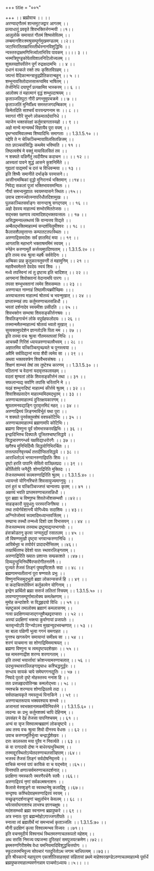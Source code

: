 +++
title = "००५"

+++
।। ब्रह्मोवाच ।। ।।  
अरण्याद्गौतमं शान्तमुटजद्वार आगतम् ।।  
प्रत्याधातुं प्रववृते शिवभक्तिर्जगन्मयी ।।१।।  
आलुलोके समायातं गौतमं शिष्यसेवितम् ।।  
लम्बमानशिरःश्मश्रुसम्पूर्णमुखमण्डलम् ।।२।।  
जटाभिरतिताम्राभिस्तीर्थस्नानविशुद्धिभिः ।।  
न्यस्तरुद्राक्षमणिभिर्ज्वालाभिरिव पावकम् ।।।। ३ ।।  
भस्मत्रिपुण्ड्रकोपेतविशालनिटिलोज्वलम् ।।  
शुक्लयज्ञोपवीतेन पूर्णं रुद्राक्षदामभिः ।। ४ ।।  
दधानं वल्कले रक्ते तपः कृशितविग्रहम् ।।  
जपन्तं वैदिकान्मन्त्रान्रुद्रप्रीतिकरान्बहून् ।। ५ ।।  
शम्भुनावसितोदात्तसारूप्यमिव भाषितम् ।।  
तेजोनिधिं दयापूर्णं प्रत्यक्षमिव भास्करम् ।। ६ ।।  
आलोक्य तं महात्मानं वृद्धं शम्भुपदाश्रयम् ।।  
कृताञ्जलिपुटा गौरी प्रणन्तुमुपचक्रमे ।। ७ ।।  
कृताञ्जलिं मुनिर्वीक्ष्य समस्तजगदम्बिकाम् ।।  
किमेतदिति साश्चर्यं वारयन्प्रणनाम सः ।। ८ ।।  
स्वागतं गौरि सुभगे लोकमातर्दयानिधे ।।  
व्याजेन भक्तसंरक्षां कर्तुमत्रागतास्यहो ।। ९ ।।  
अहो मान्ये मान्यमर्थं विज्ञायैव पुरा वयम् ।।  
पृथग्भावमिवालम्ब्य शिष्यादिभिः समागताः ।। 1.3.1.5.१० ।।  
यद्देवि ते न चेत्किञ्चिन्मायाविलसितन्निजम् ।।  
ततः प्रपञ्चसंसिद्धिः कथमेव भविष्यति ।। ११ ।।  
तिष्ठत्वशेषं मे वक्तुं मायाविलसितं तव ।।  
न शक्यते यन्निर्णेतुं त्वदीयैश्च कदाचन ।। ।। १२ ।।  
आस्यतां पावने शुद्धं आसने कुशनिर्मिते ।।  
गृह्यतां पाद्यमर्घं च दत्तं च विधिवन्मया ।। १३ ।।  
इति शिष्यैः समानीते दर्भाङ्के परमासने।।  
आसीनामम्बिकां वृद्धो मुनिरानर्च भक्तिमान् ।।१४।।  
निवेद्य सकलां पूजां भक्तिभावसमन्वितः ।।  
गौर्या समभ्यनुज्ञातः स्वयमप्यासने स्थितः।।१५।।  
उवाच दशनज्योत्स्नापरिधौतदिशामुखः ।।  
पुलकाञ्चितसर्वाङ्गः सानन्दाश्रु सगद्गदम् ।। १६ ।।  
अहो देवस्य माहात्म्यं शम्भोरमिततेजसः ।।  
सद्भक्त रक्षणाय त्वामादिशद्भक्तवत्सलः ।। १७ ।।  
असिद्धमन्यल्लब्धव्यं किं वान्यत्तव विद्यते ।।  
अम्बैतद्भक्तिमाहात्म्यं सन्दर्शयितुमीश्वरः ।। १८ ।।  
कैलासशैलवृत्तान्तः कम्पातटतपःस्थितः ।।  
अरुणाद्रिसमादेशः सर्वं ज्ञातमिदं मया ।। १९ ।।  
आगतासि महाभागे भक्ताश्रममिमं स्वयम् ।।  
स्नेहेन करुणामूर्ते कर्त्तव्यमुपदिश्यताम् ।। 1.3.1.5.२० ।।  
इति तस्य वचः श्रुत्वा महर्षेः सर्ववेदिनः ।।  
अम्बिका प्राह कुतुकात्स्तुवन्ती तं महामुनिम् ।। २१ ।।  
महावैभवमेतत्ते देवदेवः स्वयं शिवः ।।  
मध्ये तपस्विनां त्वं तु द्रष्टव्य इति चादिशत् ।। २२ ।।  
आगमानां शिवोक्तानां वेदानामपि पारगः ।।  
तपसा शम्भुभक्तानां त्वमेव शिवसम्मतः ।। २३ ।।  
अरुणाचल नाम्नाहं तिष्ठामीत्यब्रवीच्छिवः ।।।  
अस्याचलस्य माहात्म्यं श्रोतव्यं च भवन्मुखात् ।। २४ ।।  
प्राप्तास्म्यहं तपः कर्तुमरुणाचलसन्निधौ ।।  
भवतां दर्शनादेव स्वयमीशः प्रसीदति ।। २५ ।।  
शिवभक्तेन सम्भाषा शिवसङ्कीर्त्तनश्रवः ।।  
शिवलिङ्गार्चनं लोके वपुर्ग्रहफलोदयः ।। २६ ।।  
तस्मान्ममैतन्माहात्म्यं श्रोतव्यं भवतो मुखात् ।।  
सुव्यक्तमुपदेशेन ज्ञानतोऽसि पिता मम ।। २७ ।।  
इति तस्या वचः श्रुत्वा गौतमस्तपसां निधिः ।।  
आचख्यौ गिरिशं ध्यायन्नरुणाचलवैभवम् ।। २८ ।।  
अज्ञातमिव यत्किञ्चित्पृच्छ्यते च पुनस्त्वया ।।  
अवैमि सर्वविद्यानां माया शैवी त्वमेव सा ।। २९ ।।  
अथवा भक्तवक्त्रेण शिववैभवसंश्रवः ।।  
शिक्षणं शाम्भवं तेषां तव तुष्टेश्च कारणम् ।। 1.3.1.5.३० ।।  
पठितानां च वेदानां यदावृत्तफलावहम् ।।  
वदतां शृण्वतां लोके शिवसङ्कीर्त्तनं तथा ।। ३१ ।।  
 सफलान्यद्य सर्वाणि तपांसि चरितानि मे ।।  
यदहं शम्भुनादिष्टं माहात्म्यं कीर्त्तये श्रुतम् ।। ३२ ।।  
शिवाशिवप्रसादेन माहात्म्यमिदमद्भुतम् ।। ३३ ।।  
अरुणाचलमाहात्म्यं दुरितक्षयकारणम् ।।  
श्रूयतामनवद्याङ्गि पुरावृत्तमिदं महत् ।। ३४ ।।  
अरुणाद्रिमयं लिङ्गमाविर्भूतं यथा पुरा ।।  
न शक्यते पुनर्वक्तुमशेषं वक्त्रकोटिभिः ।। ३५ ।।  
अरुणाचलमाहात्म्यं ब्रह्मणामपि कोटिभिः।।  
ब्रह्मणा विष्णुना पूर्वं सोमभास्करवह्निभिः ।। ३६ ।।  
इन्द्रादिभिश्च दिक्पालैः पूजितश्चाष्टसिद्धये ।।  
सिद्धचारणगन्धर्व यक्षविद्याधरोरगैः ।। ३७ ।।  
खगैश्च मुनिभिर्दिव्यैः सिद्धयोगिभिरर्चितः ।।  
तत्तत्पापनिवृत्त्यर्थं तत्तदीप्सितसिद्धये ।। ३८ ।।  
आराधितोऽयं भगवानरुणाद्रिपतिः शिवः ।।  
दृष्टो हरति पापानि सेवितो वाञ्छितप्रदः ।। ३९ ।।  
कीर्तितोपि जनैर्दूरैः शोणाद्रिरिति मुक्तिदः ।।  
तेजःस्तम्भमयं रूपमरुणाद्रिरिति श्रुतम् ।। 1.3.1.5.४० ।।  
ध्यायन्तो योगिनश्चित्ते शिवसायुज्यमाप्नुयुः ।।  
दत्तं हुतं च यत्किञ्चिज्जप्तं चान्यत्तपः कृतम् ।। ४१ ।।  
अक्षय्यं भवति प्राप्तमरुणाचलसन्निधौ ।।  
पुरा ब्रह्मा च विष्णुश्च शिवतेजोंशसम्भवौ ।।४२।।  
साहङ्कारौ युयुधतुः परस्परजिगीषया ।।  
तथा तयोर्गर्वशान्त्यै योगिध्येयः सदाशिवः ।। ४३।।  
अग्नितेजोमयं रूपमादिमध्यान्तवर्जितम् ।।  
सम्प्राप्य तस्थौ तन्मध्ये दिशो दश विभासयन् ।। ४४ ।।  
तेजःस्तम्भस्य तस्याथ द्रष्टुमाद्यन्तभागयोः ।।  
हंसक्रोडतनू कृत्वा जग्मतुर्द्यां रसातलम् ।। ४५ ।।  
तौ विषण्णमुखौ दृष्ट्वा भगवान्करुणानिधिः ।।  
आविर्बभूव च तयोर्वरं प्रादादभीप्सितम् ।।४६।।  
तत्प्रार्थितश्च देवेशो यातः स्थावरलिङ्गताम् ।।  
अरुणाद्रिरिति ख्यातः प्रशान्तः सम्प्रकाशते ।।४७।।  
दिव्यदुन्दुभिनिर्घोषैरप्सरोगीतनर्त्तनैः।।  
पूज्यते तैजसं लिङ्गं पुष्पवृष्टिशतैः सदा ।। ४८ ।।  
ब्रह्मणामप्यतीतानां पुरा षण्णवतेः प्रभुः ।।  
विष्णुनाभिसमुद्भूतो ब्रह्मा लोकान्ससर्ज हि ।। ४९ ।।  
स कदाचित्तपोविघ्नं कर्तुकामेन योगिनाम् ।।  
इन्द्रेण प्रार्थितो ब्रह्मा ससर्ज ललितां स्त्रियम् ।। 1.3.1.5.५० ।।  
लावण्यगुणसम्पूर्णामालोक्य कमलेक्षणाम् ।।  
मुमोह कन्दर्पशरैः स विद्धहृदयो विधिः ।। ५१ ।।  
स्प्रष्टुकामं तमालोक्य ब्रह्माणं कमलासनम् ।।  
नत्वा प्रदक्षिणव्याजाद्गन्तुमैच्छद्वराप्सराः ।। ५२ ।।  
अस्यां प्रदक्षिणां भक्त्या कुर्वाणायां प्रजापतेः ।।  
चतसृभ्योऽपि दिग्भ्योऽस्य मुखान्युदभवन्क्षणात् ।। ५३ ।।  
सा बाला पक्षिणी भूत्वा गगनं समगाहत ।।  
पुनश्च खगरूपेण समायान्तं समीक्ष्य सा ।। ५४ ।।  
शरणं याचमाना सा शोणाद्रिमिममाश्रयत् ।।  
ब्रह्मणा विष्णुना च त्वमदृष्टपदशेखरः ।। ५५ ।।  
रक्ष मामरुणाद्रीश शरण्य शरणागताम् ।।  
इति तस्यां भयार्त्तायां क्रोशन्त्यामरुणाचलात् ।। ५६ ।।  
उदभूत्स्थावराल्लिङ्गाद्व्याधः कश्चिद्धनुर्द्धरः ।।  
सन्धाय सायकं चापे समेघगगनद्युतिः ।। ५७ ।।  
निषादे पुरतो दृष्टे मोहस्तस्य ननाश हि ।।  
ततः प्रसन्नहृदयोतिनम्रः कमलोद्भवः।। ५८ ।।  
नमश्चक्रे शरण्याय शोणाद्रिपतये तदा ।।  
सर्वपापक्षयकृते नमस्तुभ्यं पिनाकिने ।। ५९ ।।  
अरुणाचलरूपाय भक्ववश्याय शम्भवे ।।  
अजानतां स्वभक्तानामकर्मविनिवर्त्तने ।। 1.3.1.5.६० ।।  
त्वदन्यः कः प्रभुः कर्तुमशक्यं चापि देहिनाम् ।।  
उपसंहर मे देहं तेजसा पापनिश्चयम् ।। ६१ ।।  
अन्यं वा सृज विश्वात्मन्ब्रह्माणं लोकसृष्टये ।।  
अथ तस्य वचः श्रुत्वा शिवो दीनस्य वेधसः ।। ६२ ।।  
उवाच करुणामूर्तिर्भूत्वा चन्द्रार्द्धशेखरः ।।  
दत्तः कालस्तव मया पुरैव न निवर्त्यते ।। ६३ ।।  
कं वा रागादयो दोषा न बाधेरन्प्रभुस्थितम् ।।  
 तस्माद्दूरस्थितोऽप्येतदरुणाचलसञ्ज्ञितम्।।६४।।  
भजस्व तैजसं लिङ्गं सर्वदोषनिवृत्तये ।।  
वाचिकं मानसं पापं कायिकं वा च यद्भवेत् ।।६५।।  
विनश्यति क्षणात्सर्वमरुणाचलदर्शनात् ।।  
प्रदक्षिणा नमस्कारैः स्मरणैरर्चनैः स्तवैः ।।६६।।  
अरुणाद्रिरयं नृणां सर्वकल्मषनाशनः ।।  
कैलासे मेरुशृङ्गे वा स्वस्थानेषु कलाद्रिषु ।।६७।।  
सन्दृश्यः कश्चिदेवाहमरुणाद्रिरयं स्वयम् ।।  
यच्छृङ्गदर्शनान्नॄणां चक्षुर्लाभेन केवलम् ।। ६८ ।।  
भवेत्सर्वाघनाशश्च लाभश्च ज्ञानचक्षुषः ।।  
मदंशसम्भवो ब्रह्मा स्वनाम्ना ब्रह्मपुष्करे ।। ६९ ।।  
अत्र स्नातः पुरा ब्रह्मन्मोहोऽगाज्जगतीपतेः ।।  
स्नात्वा त्वं ब्रह्मतीर्थे मां समभ्यर्च्य कृताञ्जलिः ।। 1.3.1.5.७० ।।  
मौनी प्रदक्षिणं कृत्वा विश्वात्मन्भव विज्वरः ।।७१।।  
इति वचनमुदीर्य विश्वनाथं स्थितमरुणाचलरूपतो महेशम् ।।  
अथ सरसि निमज्य पद्मजन्मा दुरितहरं समपूजयत्क्रमेण।।७२।।  
इममरुणगिरीशमेष वेधा यमनियमादिविशुद्धचित्तयोगः ।।  
स्फुटतरमभिपूज्य सोपचारं गतदुरितोऽथ जगाम चाधिपत्यम् ।।७३।।  
इति श्रीस्कान्दे महापुराण एकाशीतिसाहस्र्यां संहितायां प्रथमे माहेश्वरखण्डेऽरुणाचलमाहात्म्ये पूर्वार्धे ब्रह्मपुष्करमाहात्म्यवर्णनन्नाम पञ्चमोऽध्यायः।।५।। ।।